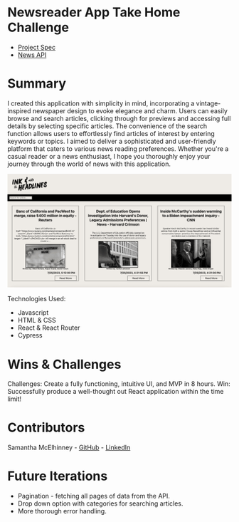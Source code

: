 # Newsreader App Take Home Challenge
- [Project Spec](https://mod4.turing.edu/projects/take_home/take_home_fe)
- [News API](https://newsapi.org/)

# Summary

 I created this application with simplicity in mind, incorporating a vintage-inspired newspaper design to evoke elegance and charm. Users can easily browse and search articles, clicking through for previews and accessing full details by selecting specific articles. The convenience of the search function allows users to effortlessly find articles of interest by entering keywords or topics. I aimed to deliver a sophisticated and user-friendly platform that caters to various news reading preferences. Whether you're a casual reader or a news enthusiast, I hope you thoroughly enjoy your journey through the world of news with this application.

<img width="1438" alt="home screen of news" src="src/assets/news.gif">

Technologies Used:
- Javascript
- HTML & CSS
- React & React Router
- Cypress

# Wins & Challenges

Challenges:  Create a fully functioning, intuitive UI, and MVP in 8 hours.
Win:  Successfully produce a well-thought out React application within the time limit!

# Contributors

Samantha McElhinney - [GitHub]() - [LinkedIn]()

# Future Iterations

- Pagination - fetching all pages of data from the API.
- Drop down option with categories for searching articles.
- More thorough error handling.